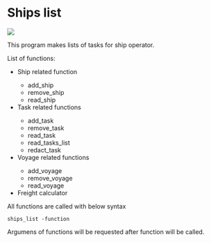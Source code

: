# Ships list
<a href="https://codeclimate.com/github/VitaliyTomchyk/shipslist/maintainability"><img src="https://api.codeclimate.com/v1/badges/8c3645ee5c849170cc62/maintainability" /></a>

This program makes lists of tasks for ship operator.

List of functions:
<ul>
 <li>Ship related function</li>
 <ul>
   <li>add_ship</li>
   <li>remove_ship</li>
   <li>read_ship</li>
  </ul>
 <li>Task related functions</li>
  <ul>
  <li>add_task</li>
  <li>remove_task</li>
  <li>read_task</li>
  <li>read_tasks_list</li>
  <li>redact_task</li>
  </ul>
<li>Voyage related functions</li>
  <ul>
  <li>add_voyage</li>
  <li>remove_voyage</li>     
  <li>read_voyage</li>
  </ul>
<li>Freight calculator</li>
</ul>

All functions are called with below syntax

    ships_list -function

Argumens of functions will be requested after function will be called.